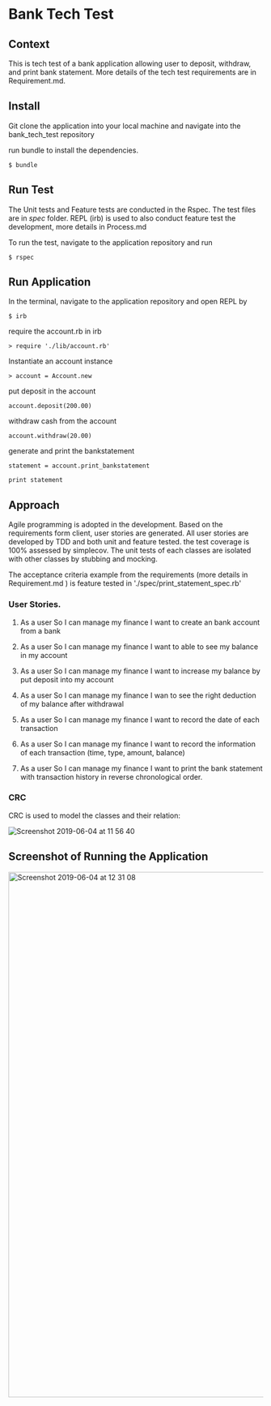 # Bank Tech Test

## Context
This is tech test of a bank application allowing user to deposit, withdraw, and print bank statement. More details  of the tech test requirements are in Requirement.md.


## Install
Git clone the application into your local machine and navigate into the bank_tech_test repository

run bundle to install the dependencies.

```
$ bundle
```

## Run Test

The Unit tests and Feature tests are conducted in the Rspec. The test files are in *spec* folder.
REPL (irb) is used to also conduct feature test the development, more details in Process.md

To run the test, navigate to the application repository and  run

```
$ rspec
```

## Run Application

In the terminal, navigate to the application repository and open REPL by

```
$ irb
```

require the account.rb in irb

```
> require './lib/account.rb'
```

Instantiate an account instance

```
> account = Account.new
```

put deposit in the account

```
account.deposit(200.00)
```

withdraw cash from the account

```
account.withdraw(20.00)
```

generate and print the bankstatement

```
statement = account.print_bankstatement
```

```
print statement
```

## Approach
Agile programming is adopted in the development. Based on the requirements form client, user stories are generated. All user stories are developed by TDD and both unit and feature tested. the test coverage is 100% assessed by simplecov. The unit tests of each classes are isolated with other classes by stubbing and mocking.

The acceptance criteria example from the requirements (more details in Requirement.md ) is feature tested in  './spec/print_statement_spec.rb'

### User Stories.   
1. As a user
So I can manage my finance
I want to create an bank account from a bank

2. As a user
So I can manage my finance
I want to able to see my balance in my account

3. As a user
So I can manage my finance
I want to increase my balance by put deposit into my account

4. As a user
So I can manage my finance
I wan to see the right deduction of my balance after withdrawal

5. As a user
So I can manage my finance
I want to record the date of each transaction

6. As a user
So I can manage my finance
I want to record the information of each transaction (time, type, amount, balance)

7. As a user
So I can manage my finance
I want to print the bank statement with transaction history in reverse chronological order.


### CRC

CRC is used to model the classes and their relation:

![Screenshot 2019-06-04 at 11 56 40](https://user-images.githubusercontent.com/47269063/58874140-e4fa5f80-86bf-11e9-8adf-73c067097eaf.png)




## Screenshot of Running the Application
<img width="1036" alt="Screenshot 2019-06-04 at 12 31 08" src="https://user-images.githubusercontent.com/47269063/58875990-c9de1e80-86c4-11e9-980f-2d6dfa06d67b.png">
